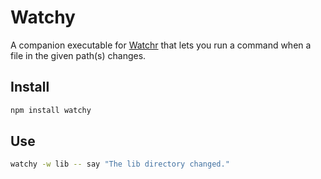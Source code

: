 Watchy
===

A companion executable for [Watchr](https://github.com/bevry/watchr) that lets you run a command when a file in the given path(s) changes.

Install
-------

```bash
npm install watchy
```

Use
----

```bash
watchy -w lib -- say "The lib directory changed."
```
